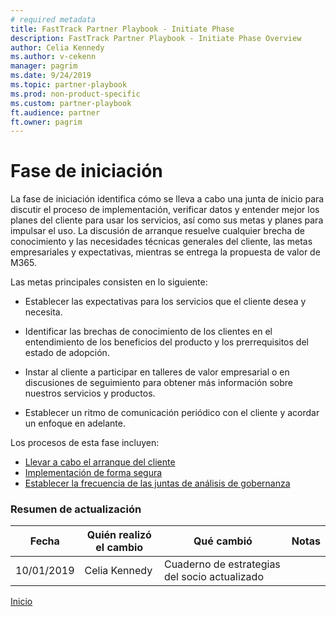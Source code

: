 ```yaml
---  
# required metadata  
title: FastTrack Partner Playbook - Initiate Phase 
description: FastTrack Partner Playbook - Initiate Phase Overview
author: Celia Kennedy
ms.author: v-cekenn
manager: pagrim
ms.date: 9/24/2019
ms.topic: partner-playbook  
ms.prod: non-product-specific  
ms.custom: partner-playbook  
ft.audience: partner  
ft.owner: pagrim
---  
```


# Fase de iniciación

La fase de iniciación identifica cómo se lleva a cabo una junta de inicio para discutir el proceso de implementación, verificar datos y entender mejor los planes del cliente para usar los servicios, así como sus metas y planes para impulsar el uso. La discusión de arranque resuelve cualquier brecha de conocimiento y las necesidades técnicas generales del cliente, las metas empresariales y expectativas, mientras se entrega la propuesta de valor de M365.

Las metas principales consisten en lo siguiente:

-   Establecer las expectativas para los servicios que el cliente desea y necesita.

-   Identificar las brechas de conocimiento de los clientes en el entendimiento de los beneficios del producto y los prerrequisitos del estado de
    adopción.

-   Instar al cliente a participar en talleres de valor empresarial o
    en discusiones de seguimiento para obtener más información sobre nuestros servicios y productos.

-   Establecer un ritmo de comunicación periódico con el cliente y acordar un enfoque en adelante.

Los procesos de esta fase incluyen:

- [Llevar a cabo el arranque del cliente](initiate-conduct-customer-kick-off-partner-es.md)
- [Implementación de forma segura](initiate-deploy-securely-partner-es.md)
- [Establecer la frecuencia de las juntas de análisis de gobernanza](initiate-review-meeting-cadence-partner-es.md)

### Resumen de actualización

|Fecha|Quién realizó el cambio|Qué cambió|Notas|
|---------|---------------|----------------------------|-------------|
|10/01/2019| Celia Kennedy| Cuaderno de estrategias del socio actualizado| |

[Inicio](http://partner-docs.microsoft.com)
